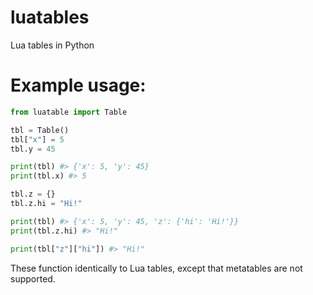 # luatables
Lua tables in Python

# Example usage:
```py
from luatable import Table

tbl = Table()
tbl["x"] = 5
tbl.y = 45

print(tbl) #> {'x': 5, 'y': 45}
print(tbl.x) #> 5

tbl.z = {}
tbl.z.hi = "Hi!"

print(tbl) #> {'x': 5, 'y': 45, 'z': {'hi': 'Hi!'}}
print(tbl.z.hi) #> "Hi!"

print(tbl["z"]["hi"]) #> "Hi!"
```
These function identically to Lua tables, except that metatables are not supported.
